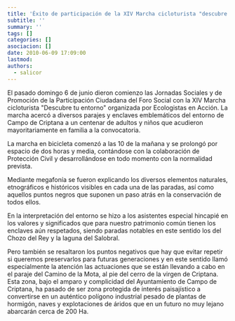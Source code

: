 ```yaml
---
title: 'Éxito de participación de la XIV Marcha cicloturista "descubre tu entorno"'
subtitle: ''
summary: ''
tags: []
categories: []
asociacion: []
date: 2010-06-09 17:09:00
lastmod:
authors: 
  - salicor
---
```


El pasado domingo 6 de junio dieron comienzo las Jornadas Sociales y de Promoción de la Participación Ciudadana del Foro Social con la XIV Marcha cicloturista "Descubre tu entorno" organizada por Ecologistas en Acción. La marcha acercó a diversos parajes y enclaves emblemáticos del entorno de Campo de Criptana a un centenar de adultos y niños que acudieron mayoritariamente en familia a la convocatoria.

La marcha en bicicleta comenzó  a las 10 de la mañana y se prolongó por espacio de dos horas y media, contándose con la colaboración de Protección Civil y desarrollándose en todo momento con la normalidad prevista.

Mediante megafonía se fueron explicando los diversos elementos naturales, etnográficos e históricos visibles en cada una de las paradas, así como aquellos puntos negros que suponen un paso atrás en la conservación de todos ellos.

En la interpretación del entorno se hizo a los asistentes especial hincapié en los valores y significados que para nuestro patrimonio común tienen los enclaves aún respetados, siendo paradas notables en este sentido los del Chozo del Rey y la laguna del Salobral.

Pero también se resaltaron los puntos negativos que hay que evitar repetir si queremos preservarlos para futuras generaciones y en este sentido llamó especialmente la atención las actuaciones que se están llevando a cabo en el paraje del Camino de la Mota, al pie del cerro de la virgen de Criptana. Esta zona, bajo el amparo y complicidad del Ayuntamiento de Campo de Criptana, ha pasado de ser zona protegida de interés paisajístico a convertirse en un auténtico polígono industrial pesado de plantas de hormigón, naves y explotaciones de áridos que en un futuro no muy lejano abarcarán cerca de 200 Ha.  


